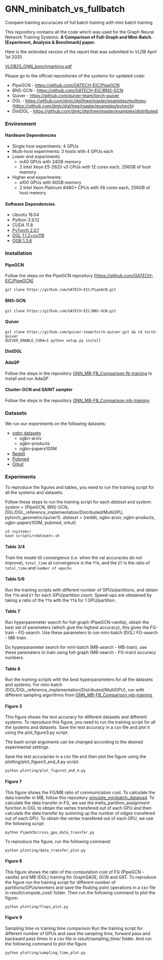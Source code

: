 # GNN_minibatch_vs_fullbatch
Compare training accuracies of full batch training with mini batch training

This repository contains all the code which was used for the Graph Neural Network Training Systems: **A Comparison of
Full-Graph and Mini-Batch. [Experiment, Analysis & Benchmark] paper.**

Here is the extended version of the report that was submitted to VLDB April 1st 2025

[VLDB25_GNN_benchmarking.pdf](https://github.com/user-attachments/files/15538780/VLDB24_GNN_benchmarking_June2024_2025submission.pdf)

Please go to the official repositories of the systems for updated code:
- PipeGCN - https://github.com/GATECH-EIC/PipeGCN
- BNS-GCN - https://github.com/GATECH-EIC/BNS-GCN
- Quiver - https://github.com/quiver-team/torch-quiver
- DGL - https://github.com/dmlc/dgl/tree/master/examples/multigpu (https://github.com/dmlc/dgl/tree/master/examples/pytorch)
- DistDGL - https://github.com/dmlc/dgl/tree/master/examples/distributed

### Environment

#### Hardware Dependencies

- Single host experiments: 4 GPUs
- Multi-host experiments: 3 hosts with 4 GPUs each
- Lower end experiments:
    - m40 GPUs with 24GB memory
    - 2 Intel Xeon E5-2620 v3 CPUs with 12 cores each, 256GB of host memory
- Higher end experiments: 
    - a100 GPUs with 80GB memory
    - 2 Intel Xeon Platinum 8480+ CPUs with 56 cores each, 256GB of host memory


#### Software Dependencies

- Ubuntu 18.04
- Python 3.9.12
- CUDA 11.8
- [PyTorch 2.0.1](https://github.com/pytorch/pytorch)
- [DGL 1.1.2+cu118](https://github.com/chwan-rice/dgl)
- [OGB 1.3.6](https://ogb.stanford.edu/docs/home/)


### Installation

#### PipeGCN
Follow the steps on the PipeGCN repository [https://github.com/GATECH-EIC/PipeGCN]
```
git clone https://github.com/GATECH-EIC/PipeGCN.git
```
#### BNS-GCN
```
git clone https://github.com/GATECH-EIC/BNS-GCN.git
```

#### Quiver
```
git clone https://github.com/quiver-team/torch-quiver.git && cd torch-quiver
QUIVER_ENABLE_CUDA=1 python setup.py install
```

#### DistDGL

#### AdaQP
Follow the steps in the repository [GNN_MB-FB_Comparison fb-training](https://github.com/goodluck-hojae/GNN_MB-FB_Comparison/tree/main/fb-training) to install and run AdaQP

#### Cluster-GCN and SAINT sampler 
Follow the steps in the repository [GNN_MB-FB_Comparison mb-training](https://github.com/goodluck-hojae/GNN_MB-FB_Comparison/tree/main/mb-training)


### Datasets
We run our experiments on the following datasets:
- [ogbn datasets](https://ogb.stanford.edu/docs/nodeprop/)
    - ogbn-arxiv
    - ogbn-products
    - ogbn-papers100M
- [Reddit](https://snap.stanford.edu/graphsage/#datasets)
- [Pubmed](https://linqs.org/datasets/#pubmed-diabetes)
- [Orkut](https://snap.stanford.edu/data/com-Orkut.html)


### Experiments
To reproduce the figures and tables, you need to run the training script for all the systems and datasets. 

Follow these steps to run the training script for each *dataset* and *system*:
*system* = {PipeGCN, BNS-GCN, DGL/DGL_reference_implementation/Distributed/MultiGPU, pytorch_geometric/quiver1}.
*dataset* = {reddit, ogbn-arxiv, ogbn-products, ogbn-papers100M, pubmed, orkut}
```
cd <system>/
bash scripts/<dataset>.sh
```

#### Table 3/4
Train the model till convergence (i.e. when the val accuracies do not improve), 
`total_time` at convergence is the `TTA`, and the `ET` is the ratio of `total_time` and `number of epochs`

#### Table 5/6
Run the training scripts with different number of GPUs/partitions, and obtain the `TTA` and `ET` for each GPU/partition count.
Speed-ups are obtaained by taking a ratio of the `TTA` with the `TTA` for 1 GPU/partition.

#### Table 7
Run hyperparemeter search for full-graph (PipeGCN-vanilla), obtain the best set of parameters (which give the highest accuracy), this gives the FG-train - FG-search. Use these parameters to run mini-batch (DGL) FG-search - MB-train.

Do hyperparameter search for mini-batch (MB-search - MB-train), use these parameters to train using full-graph (MB-search - FG-train) accuracy numbers.


#### Table 8
Run the training scripts with the best hyperparameters for all the datasets and systems. For mini-batch (DGL/DGL_reference_implementation/Distributed/MultiGPU), run with different sampling algorithms from [GNN_MB-FB_Comparison mb-training](https://github.com/goodluck-hojae/GNN_MB-FB_Comparison/tree/main/mb-training).

#### Figure 3
This figure shows the test accuracy for different datasets and different systems. To reproduce this figure, you need to run the training script for all the systems and datasets. Save the test accuracy in a csv file and plot it using the plot_figure3.py script.

The bash script arguments can be changed according to the desired experimental settings.

Save the test accuracies in a csv file and then plot the figure using the plotting/plot_figure3_and_4.py script.
```
python plotting/plot_figure3_and_4.py
```

#### Figure 7
This figure shows the FG/MB ratio of communication cost. 
To calculate the data transfer in MB, follow this repository [simulate_minibatch_dataload](https://github.com/juelinl/pebble).
To calculate the data transfer in FG, we use the metis_partition_assignment function in DGL to obtain the vertex transfered out of each GPU and then calculate the data transfer by summing up the number of edges transfered out of each GPU. 
To obtain the vertex transfered out of each GPU, we use the following script:
```
python PipeGCN/cross_gpu_data_transfer.py
```
To reproduce the figure, run the following command:
```
python plotting/data_transfer_plot.py
```

#### Figure 8
This figure shows the ratio of the computation cost of FG (PipeGCN - vanilla) and MB (DGL) training for GraphSAGE, GCN and GAT. To reproduce the figure run the training script for different number of partitions/GPUs/workers and save the floating point operations in a csv file in result/compute_cost/ folder.
Then run the following command to plot the figure:
```
python plotting/flops_plot.py
```

#### Figure 9
Sampling time vs training time comparison
Run the training script for different number of GPUs and save the sampling time, forward pass and backward pass times in a csv file in result/sampling_time/ folder.
And run the following command to plot the figure
```
python plotting/sampling_time_plot.py
```

